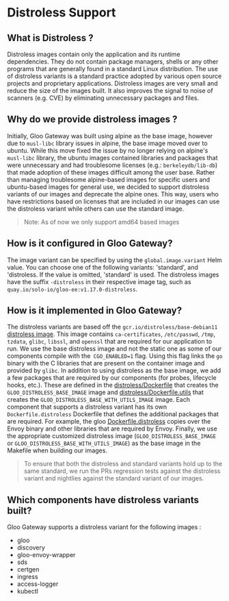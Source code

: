 # Distroless Support

## What is Distroless ?
Distroless images contain only the application and its runtime dependencies. They do not contain package managers, shells or any other programs that are generally found in a standard Linux distribution.
The use of distroless variants is a standard practice adopted by various open source projects and proprietary applications. Distroless images are very small and reduce the size of the images built. It also improves the signal to noise of scanners (e.g. CVE) by eliminating unnecessary packages and files.

## Why do we provide distroless images ?
Initially, Gloo Gateway was built using alpine as the base image, however due to `musl-libc` library issues in alpine, the base image moved over to ubuntu.
While this move fixed the issue by no longer relying on alpine's `musl-libc` library, the ubuntu images contained libraries and packages that were unnecessary and had troublesome licenses (e.g.: `berkeleydb/lib-db`) that made adoption of these images difficult among the user base.
Rather than managing troublesome alpine-based images for specific users and ubuntu-based images for general use, we decided to support distroless variants of our images and deprecate the alpine ones. This way, users who have restrictions based on licenses that are included in our images can use the distroless variant while others can use the standard image.
> Note: As of now we only support amd64 based images

## How is it configured in Gloo Gateway?
The image variant can be specified by using the `global.image.variant` Helm value. You can choose one of the following variants: 'standard',  and 'distroless. If the value is omitted, 'standard' is used.
The distroless images have the suffix `-distroless` in their respective image tag, such as `quay.io/solo-io/gloo-ee:v1.17.0-distroless`.

## How is it implemented in Gloo Gateway?
The distroless variants are based off the `gcr.io/distroless/base-debian11` [distroless image](https://github.com/GoogleContainerTools/distroless/blob/main/base/README.md#image-contents). This image contains `ca-certificates`, `/etc/passwd`, `/tmp`, `tzdata`, `glibc`, `libssl`, and `openssl` that are required for our application to run. We use the base distroless image and not the static one as some of our components compile with the` CGO_ENABLED=1` flag. Using this flag links the `go` binary with the C libraries  that are present on the container image and provided by `glibc`.
In addition to using distroless as the base image, we add a few packages that are required by our components (for probes, lifecycle hooks, etc.). These are defined in the [distroless/Dockerfile](https://github.com/solo-io/gloo/blob/main/projects/distroless/Dockerfile) that creates the `GLOO_DISTROLESS_BASE_IMAGE` image and [distroless/Dockerfile.utils](https://github.com/solo-io/gloo/blob/main/projects/distroless/Dockerfile.utils) that creates the `GLOO_DISTROLESS_BASE_WITH_UTILS_IMAGE` image.
Each component that supports a distroless variant has its own `Dockerfile.distroless` Dockerfile that defines the additional packages that are required. For example, the gloo [Dockerfile.distroless](https://github.com/solo-io/gloo/blob/main/projects/controller/cmd/Dockerfile.distroless) copies over the Envoy binary and other libraries that are required by Envoy.
Finally, we use the appropriate customized distroless image (`GLOO_DISTROLESS_BASE_IMAGE` or `GLOO_DISTROLESS_BASE_WITH_UTILS_IMAGE`) as the base image in the Makefile when building our images.
> To ensure that both the distroless and standard variants hold up to the same standard, we run the PRs regression tests against the distroless variant and nightlies against the standard variant of our images.

## Which components have distroless variants built?
Gloo Gateway supports a distroless variant for the following images :
- gloo
- discovery
- gloo-envoy-wrapper
- sds
- certgen
- ingress
- access-logger
- kubectl
